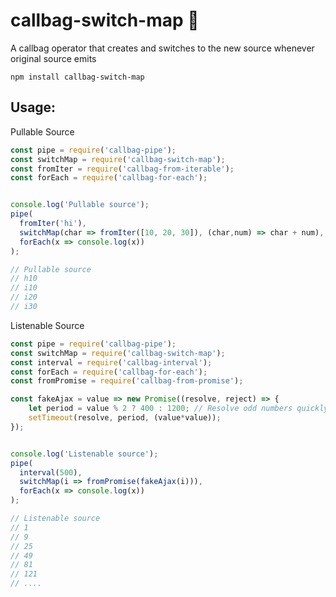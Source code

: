 # callbag-switch-map 👜

A callbag operator that creates and switches to the new source whenever original source emits

`npm install callbag-switch-map`

## Usage:

Pullable Source

```js
const pipe = require('callbag-pipe');
const switchMap = require('callbag-switch-map');
const fromIter = require('callbag-from-iterable');
const forEach = require('callbag-for-each');


console.log('Pullable source');
pipe(
  fromIter('hi'),
  switchMap(char => fromIter([10, 20, 30]), (char,num) => char + num),
  forEach(x => console.log(x))
);

// Pullable source
// h10
// i10
// i20
// i30
```

Listenable Source

```js
const pipe = require('callbag-pipe');
const switchMap = require('callbag-switch-map');
const interval = require('callbag-interval');
const forEach = require('callbag-for-each');
const fromPromise = require('callbag-from-promise');

const fakeAjax = value => new Promise((resolve, reject) => {
	let period = value % 2 ? 400 : 1200; // Resolve odd numbers quickly
	setTimeout(resolve, period, (value*value));
});


console.log('Listenable source');
pipe(
  interval(500),
  switchMap(i => fromPromise(fakeAjax(i))),
  forEach(x => console.log(x))
);

// Listenable source
// 1
// 9
// 25
// 49
// 81
// 121
// ....
```
